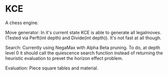 # KCE
A chess engine.

Move generator:
In it's current state KCE is able to generate all legalmoves. (Tested via Perft(int depth) and Divide(int depth)). It's not fast at all though.

Search:
Currently using NegaMax with Alpha Beta pruning.
To do, at depth level 0 it should call the quiescence search function instead of returning the heuristic evaluation to prevet the horizon effect problem.

Evaluation:
Piece square tables and material.
